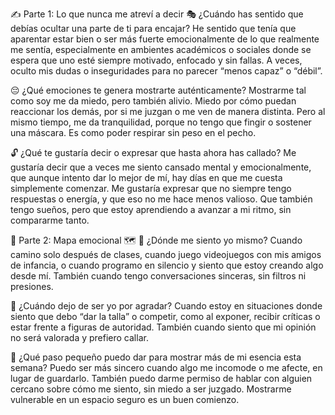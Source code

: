 ✍️ Parte 1: Lo que nunca me atreví a decir
🎭 ¿Cuándo has sentido que debías ocultar una parte de ti para encajar?
He sentido que tenía que aparentar estar bien o ser más fuerte emocionalmente de lo que realmente me sentía, especialmente en ambientes académicos o sociales donde se espera que uno esté siempre motivado, enfocado y sin fallas. A veces, oculto mis dudas o inseguridades para no parecer “menos capaz” o “débil”.

😔 ¿Qué emociones te genera mostrarte auténticamente?
Mostrarme tal como soy me da miedo, pero también alivio. Miedo por cómo puedan reaccionar los demás, por si me juzgan o me ven de manera distinta. Pero al mismo tiempo, me da tranquilidad, porque no tengo que fingir o sostener una máscara. Es como poder respirar sin peso en el pecho.

🔓 ¿Qué te gustaría decir o expresar que hasta ahora has callado?
Me gustaría decir que a veces me siento cansado mental y emocionalmente, que aunque intento dar lo mejor de mí, hay días en que me cuesta simplemente comenzar. Me gustaría expresar que no siempre tengo respuestas o energía, y que eso no me hace menos valioso. Que también tengo sueños, pero que estoy aprendiendo a avanzar a mi ritmo, sin compararme tanto.

🌈 Parte 2: Mapa emocional 🗺️
🧩 ¿Dónde me siento yo mismo?
Cuando camino solo después de clases, cuando juego videojuegos con mis amigos de infancia, o cuando programo en silencio y siento que estoy creando algo desde mí. También cuando tengo conversaciones sinceras, sin filtros ni presiones.

💭 ¿Cuándo dejo de ser yo por agradar?
Cuando estoy en situaciones donde siento que debo “dar la talla” o competir, como al exponer, recibir críticas o estar frente a figuras de autoridad. También cuando siento que mi opinión no será valorada y prefiero callar.

🌟 ¿Qué paso pequeño puedo dar para mostrar más de mi esencia esta semana?
Puedo ser más sincero cuando algo me incomode o me afecte, en lugar de guardarlo. También puedo darme permiso de hablar con alguien cercano sobre cómo me siento, sin miedo a ser juzgado. Mostrarme vulnerable en un espacio seguro es un buen comienzo.
